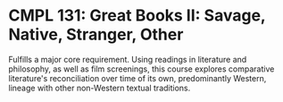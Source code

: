 # CMPL 131: Great Books II: Savage, Native, Stranger, Other

Fulfills a major core requirement. Using readings in literature and philosophy, as well as film screenings, this course explores comparative literature's reconciliation over time of its own, predominantly Western, lineage with other non-Western textual traditions.